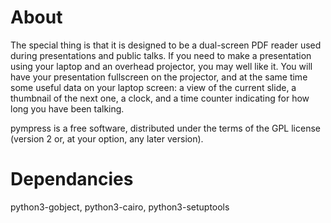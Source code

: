 # About
The special thing is that it is designed to be a dual-screen PDF reader used during presentations and public talks. If you need to make a presentation using your laptop and an overhead projector, you may well like it. You will have your presentation fullscreen on the projector, and at the same time some useful data on your laptop screen: a view of the current slide, a thumbnail of the next one, a clock, and a time counter indicating for how long you have been talking.

pympress is a free software, distributed under the terms of the GPL license (version 2 or, at your option, any later version).


# Dependancies
python3-gobject, python3-cairo, python3-setuptools

